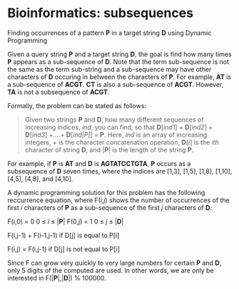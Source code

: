 # Bioinformatics: subsequences
Finding occurrences of a pattern **P** in a target string **D** using Dynamic Programming

Given a query string **P** and a target string **D**, the goal is find how many times **P** appears as a sub-sequence of **D**. Note that the term sub-sequence is not the same as the term sub-string and a sub-sequence may have other characters of **D** occuring in between the characters of **P**. For example, **AT** is a sub-sequence of **ACGT**. **CT** is also a sub-sequence of **ACGT**. However, **TA** is not a subsequence of **ACGT**. 

Formally, the problem can be stated as follows:

> Given two strings **P** and **D**, how many different sequences of increasing indices, *ind*, you can find, so that **D**[*ind1*] + **D**[*ind2*] + **D**[*ind3*] +….+ **D**[*ind|P|*] = **P**. Here, *ind* is an array of increasing integers, + is the character concatenation operation, **D**[*i*] is the *ith* character of string **D**, and |**P**| is the length of the string **P**.

For example, if **P** is **AT** and **D** is **AGTATCCTGTA**, **P** occurs as a subsequence of **D** seven times, where the indices are [1,3], [1,5], [1,8], [1,10], [4,5], [4,8], and [4,10].

A dynamic programming solution for this problem has the following reccurrence equation, where F(*i,j*) shows the number of occurrences of the first *i* characters of **P** as a sub-sequence of the first *j* characters of **D**:

F(i,0) = 0 0 ≤ *i* ≤ |**P**|
F(0,j) = 1 0 ≤ *j* ≤ |**D**|

F(i,j-1) + F(i-1,j-1) if D[j] is equal to P[i]

F(i,j) = F(i,j-1) if D[j] is not equal to P[i]

Since F can grow very quickly to very large numbers for certain **P** and **D**, only 5 digits of the computed are used. In other words, we are only be interested in F(|**P**|,|**D**|) % 100000.
